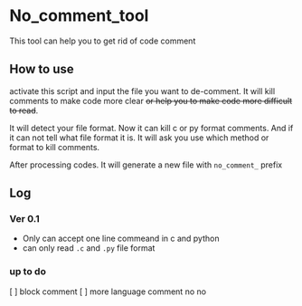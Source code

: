 # No_comment_tool
This tool can help you to get rid of code comment

## How to use
activate this script and input the file you want to de-comment. It will kill comments to make code more clear ~~or help you to make code more difficult to read~~.

It will detect your file format. Now it can kill c or py format comments. And if it can not tell what file format it is. It will ask you use which method or format to kill comments.

After processing codes. It will generate a new file with ```no_comment_``` prefix 

## Log
### Ver 0.1
* Only can accept one line commeand in c and python
* can only read ```.c``` and ```.py``` file format

### up to do
[ ] block comment
[ ] more language comment no no
